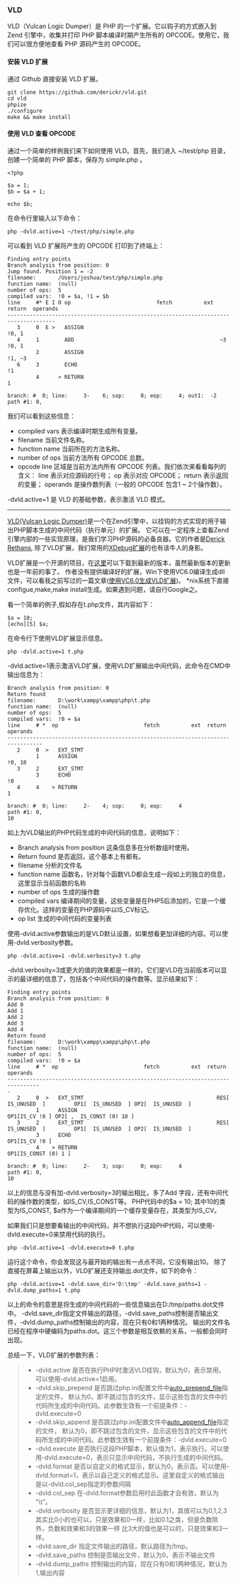 ### VLD

VLD（Vulcan Logic Dumper）是 PHP 的一个扩展。它以钩子的方式嵌入到 Zend 引擎中，收集并打印 PHP 脚本编译时期产生所有的 OPCODE。使用它，我们可以很方便地查看 PHP 源码产生的 OPCODE。

#### 安装 VLD 扩展

通过 Github 直接安装 VLD 扩展。

    git clone https://github.com/derickr/vld.git  
    cd vld  
    phpize  
    ./configure
    make && make install

#### 使用 VLD 查看 OPCODE

通过一个简单的样例我们来下如何使用 VLD。首先，我们进入 ~/test/php 目录，创建一个简单的 PHP 脚本，保存为 simple.php 。 

    <?php
    
    $a = 1;
    $b = $a + 1;
    
    echo $b;

在命令行里输入以下命令：

    php -dvld.active=1 ~/test/php/simple.php

可以看到 VLD 扩展将产生的 OPCODE 打印到了终端上：

    Finding entry points  
    Branch analysis from position: 0  
    Jump found. Position 1 = -2  
    filename:       /Users/joshua/test/php/simple.php  
    function name:  (null)  
    number of ops:  5  
    compiled vars:  !0 = $a, !1 = $b  
    line     #* E I O op                           fetch          ext  return  operands  
    -------------------------------------------------------------------------------------
       3     0  E >   ASSIGN                                                   !0, 1
       4     1        ADD                                              ~3      !0, 1
             2        ASSIGN                                                   !1, ~3
       6     3        ECHO                                                     !1
             4      > RETURN                                                   1
    
    branch: #  0; line:     3-    6; sop:     0; eop:     4; out1:  -2  
    path #1: 0,

我们可以看到这些信息：

* compiled vars 表示编译时期生成所有变量。
* filename 当前文件名称。
* function name 当前所在的方法名称。
* number of ops 当前方法所有 OPCODE 总数。
* opcode line 区域是当前方法内所有 OPCODE 列表。我们依次来看看每列的含义： line 表示对应源码的行号； op 表示对应 OPCODE； return 表示返回的变量； operands 是操作数列表（一般的 OPCODE 包含1 ~ 2个操作数）。

-dvld.active=1 是 VLD 的基础参数，表示激活 VLD 模式。

-----


[VLD(Vulcan Logic Dumper)][1]是一个在Zend引擎中，以挂钩的方式实现的用于输出PHP脚本生成的中间代码（执行单元）的扩展。 它可以在一定程序上查看Zend引擎内部的一些实现原理，是我们学习PHP源码的必备良器。它的作者是[Derick Rethans][2], 除了VLD扩展，我们常用的[XDebug扩展][3]的也有该牛人的身影。

VLD扩展是一个开源的项目，在[这里][1]可以下载到最新的版本，虽然最新版本的更新也是一年前的事了。 作者没有提供编译好的扩展，Win下使用VC6.0编译生成dll文件，可以看我之前写过的一篇文章([使用VC6.0生成VLD扩展][4])。 *nix系统下直接configue,make,make install生成。如果遇到问题，请自行Google之。

看一个简单的例子,假如存在t.php文件，其内容如下：

    $a = 10;
    [echo][5] $a;

在命令行下使用VLD扩展显示信息。

    php -dvld.active=1 t.php

-dvld.active=1表示激活VLD扩展，使用VLD扩展输出中间代码，此命令在CMD中输出信息为：

    Branch analysis from position: 0
    Return found
    filename:       D:\work\xampp\xampp\php\t.php
    function name:  (null)
    number of ops:  5
    compiled vars:  !0 = $a
    line     # *  op                           fetch          ext  return  operands
    ---------------------------------------------------------------------------------
       2     0  >   EXT_STMT
             1      ASSIGN                                                   !0, 10
       3     2      EXT_STMT
             3      ECHO                                                     !0
       4     4    > RETURN                                                   1
    
    branch: #  0; line:     2-    4; sop:     0; eop:     4
    path #1: 0,
    10

如上为VLD输出的PHP代码生成的中间代码的信息，说明如下：

* Branch analysis from position 这条信息多在分析数组时使用。
* Return found 是否返回，这个基本上有都有。
* filename 分析的文件名
* function name 函数名，针对每个函数VLD都会生成一段如上的独立的信息，这里显示当前函数的名称
* number of ops 生成的操作数
* compiled vars 编译期间的变量，这些变量是在PHP5后添加的，它是一个缓存优化。这样的变量在PHP源码中以IS_CV标记。
* op list 生成的中间代码的变量列表

使用-dvld.active参数输出的是VLD默认设置，如果想看更加详细的内容。可以使用-dvld.verbosity参数。

    php -dvld.active=1 -dvld.verbosity=3 t.php

-dvld.verbosity=3或更大的值的效果都是一样的，它们是VLD在当前版本可以显示的最详细的信息了，包括各个中间代码的操作数等。显示结果如下：

    Finding entry points
    Branch analysis from position: 0
    Add 0
    Add 1
    Add 2
    Add 3
    Add 4
    Return found
    filename:       D:\work\xampp\xampp\php\t.php
    function name:  (null)
    number of ops:  5
    compiled vars:  !0 = $a
    line     # *  op                           fetch          ext  return  operands
    --------------------------------------------------------------------------------
    -
       2     0  >   EXT_STMT                                          RES[  IS_UNUSED  ]         OP1[  IS_UNUSED  ] OP2[  IS_UNUSED  ]
             1      ASSIGN                                                    OP1[IS_CV !0 ] OP2[ ,  IS_CONST (0) 10 ]
       3     2      EXT_STMT                                          RES[  IS_UNUSED  ]         OP1[  IS_UNUSED  ] OP2[  IS_UNUSED  ]
             3      ECHO                                                      OP1[IS_CV !0 ]
             4    > RETURN                                                    OP1[IS_CONST (0) 1 ]
    
    branch: #  0; line:     2-    3; sop:     0; eop:     4
    path #1: 0,
    10

以上的信息与没有加-dvld.verbosity=3的输出相比，多了Add 字段，还有中间代码的操作数的类型，如IS_CV,IS_CONST等。 PHP代码中的$a = 10; 其中10的类型为IS_CONST, $a作为一个编译期间的一个缓存变量存在，其类型为IS_CV。

如果我们只是想要看输出的中间代码，并不想执行这段PHP代码，可以使用-dvld.execute=0来禁用代码的执行。

    php -dvld.active=1 -dvld.execute=0 t.php

运行这个命令，你会发现这与最开始的输出有一点点不同，它没有输出10。 除了直接在屏幕上输出以外，VLD扩展还支持输出.dot文件，如下的命令：

    php -dvld.active=1 -dvld.save_dir='D:\tmp' -dvld.save_paths=1 -dvld.dump_paths=1 t.php

以上的命令的意思是将生成的中间代码的一些信息输出在D:/tmp/paths.dot文件中。 -dvld.save_dir指定文件输出的路径，-dvld.save_paths控制是否输出文件，-dvld.dump_paths控制输出的内容，现在只有0和1两种情况。 输出的文件名已经在程序中硬编码为paths.dot。这三个参数是相互依赖的关系，一般都会同时出现。

总结一下，VLD扩展的参数列表：

>* -dvld.active 是否在执行PHP时激活VLD挂钩，默认为0，表示禁用。可以使用-dvld.active=1启用。
>* -dvld.skip_prepend 是否跳过php.ini配置文件中[auto_prepend_file][6]指定的文件， 默认为0，即不跳过包含的文件，显示这些包含的文件中的代码所生成的中间代码。此参数生效有一个前提条件：-dvld.execute=0
>* -dvld.skip_append 是否跳过php.ini配置文件中[auto_append_file][7]指定的文件， 默认为0，即不跳过包含的文件，显示这些包含的文件中的代码所生成的中间代码。此参数生效有一个前提条件：-dvld.execute=0
>* -dvld.execute 是否执行这段PHP脚本，默认值为1，表示执行。可以使用-dvld.execute=0，表示只显示中间代码，不执行生成的中间代码。
>* -dvld.format 是否以自定义的格式显示，默认为0，表示否。可以使用-dvld.format=1，表示以自己定义的格式显示。这里自定义的格式输出是以-dvld.col_sep指定的参数间隔
>* -dvld.col_sep 在-dvld.format参数启用时此函数才会有效，默认为 “\t”。
>* -dvld.verbosity 是否显示更详细的信息，默认为1，其值可以为0,1,2,3 其实比0小的也可以，只是效果和0一样，比如0.1之类，但是负数除外，负数和效果和3的效果一样 比3大的值也是可以的，只是效果和3一样。
>* -dvld.save_dir 指定文件输出的路径，默认路径为/tmp。
>* -dvld.save_paths 控制是否输出文件，默认为0，表示不输出文件
>* -dvld.dump_paths 控制输出的内容，现在只有0和1两种情况，默认为1,输出内容
 
[0]: http://www.phppan.com/2011/05/vld-extension/#comments
[1]: http://pecl.php.net/package/vld/
[2]: http://derickrethans.nl/projects.html
[3]: http://xdebug.org/
[4]: http://www.phppan.com/2009/09/use-vc6-create-vld-extend/
[5]: http://www.php.net/echo
[6]: http://php.net/auto-prepend-file
[7]: http://php.net/auto-append-file



